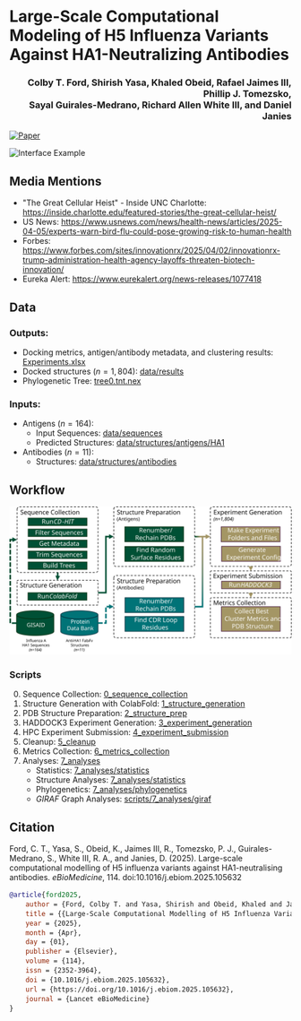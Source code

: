 # Large-Scale Computational Modeling of H5 Influenza Variants Against HA1-Neutralizing Antibodies

<h3 align="right">Colby T. Ford, Shirish Yasa, Khaled Obeid, Rafael Jaimes III, Phillip J. Tomezsko, <br>Sayal Guirales-Medrano, Richard Allen White III, and Daniel Janies</h3>

<!--[![Preprint](https://img.shields.io/badge/bioRxiv-10.1101/2024.07.14.603367-bb2635?style=for-the-badge&logo=read.cv)](https://www.biorxiv.org/content/10.1101/2024.07.14.603367)-->

[![Paper](https://img.shields.io/badge/Lancet_eBioMedicine-10.1016/j.ebiom.2025.105632-1e5499?style=for-the-badge&logo=read.cv)](https://www.thelancet.com/journals/ebiom/article/PIIS2352-3964(25)00076-3/fulltext)

<!--![Interface Example](figures/structures/media/UNCC_H5_mediaheader_AVFluIg03__EPI3358339.png)-->

![Interface Example](figures/structures/media/Blender_FLD194__EPI3158642_combined_001.png)


## Media Mentions

- "The Great Cellular Heist" - Inside UNC Charlotte: https://inside.charlotte.edu/featured-stories/the-great-cellular-heist/
- US News: https://www.usnews.com/news/health-news/articles/2025-04-05/experts-warn-bird-flu-could-pose-growing-risk-to-human-health
- Forbes: https://www.forbes.com/sites/innovationrx/2025/04/02/innovationrx-trump-administration-health-agency-layoffs-threaten-biotech-innovation/
- Eureka Alert: https://www.eurekalert.org/news-releases/1077418

## Data

### Outputs:

- Docking metrics, antigen/antibody metadata, and clustering results: [Experiments.xlsx](Experiments.xlsx)
- Docked structures ($n=1,804$): [data/results](data/results)
- Phylogenetic Tree: [tree0.tnt.nex](scripts/7_analyses/phylogenetics/18k_tree/tree0.tnt.nex)

### Inputs:

- Antigens ($n=164$):
    - Input Sequences: [data/sequences](data/sequences)
    - Predicted Structures: [data/structures/antigens/HA1](data/structures/antigens/HA1)
- Antibodies ($n=11$):
    - Structures: [data/structures/antibodies](data/structures/antibodies)


## Workflow

![Workflow](figures/workflow.svg)

### Scripts

0. Sequence Collection: [0_sequence_collection](scripts/0_sequence_collection)
1. Structure Generation with ColabFold: [1_structure_generation](scripts/1_structure_generation)
2. PDB Structure Preparation: [2_structure_prep](scripts/2_structure_prep)
3. HADDOCK3 Experiment Generation: [3_experiment_generation](scripts/3_experiment_generation)
4. HPC Experiment Submission: [4_experiment_submission](scripts/4_experiment_submission)
5. Cleanup: [5_cleanup](scripts/5_cleanup)
6. Metrics Collection: [6_metrics_collection](scripts/6_metrics_collection)
7. Analyses: [7_analyses](scripts/7_analyses)
    - Statistics: [7_analyses/statistics](scripts/7_analyses/statistics)
    - Structure Analyses: [7_analyses/statistics](scripts/7_analyses/structure_analyses)
    - Phylogenetics: [7_analyses/phylogenetics](scripts/7_analyses/phylogenetics)
    - _GIRAF_ Graph Analyses: [scripts/7_analyses/giraf](scripts/7_analyses/giraf)


## Citation

Ford, C. T., Yasa, S., Obeid, K., Jaimes III, R., Tomezsko, P. J., Guirales-Medrano, S., White III, R. A., and Janies, D. (2025). Large-scale computational modelling of H5 influenza variants against HA1-neutralising antibodies. _eBioMedicine_, 114. doi:10.1016/j.ebiom.2025.105632


```bibtex
@article{ford2025,
    author = {Ford, Colby T. and Yasa, Shirish and Obeid, Khaled and Jaimes III, Rafael and Tomezsko, Phillip J. and Guirales-Medrano, Sayal and White III, Richard Allen and Janies, Daniel},
    title = {{Large-Scale Computational Modelling of H5 Influenza Variants Against HA1-Neutralising Antibodies}},
    year = {2025},
    month = {Apr},
    day = {01},
    publisher = {Elsevier},
    volume = {114},
    issn = {2352-3964},
    doi = {10.1016/j.ebiom.2025.105632},
    url = {https://doi.org/10.1016/j.ebiom.2025.105632},
    journal = {Lancet eBioMedicine}
}
```
